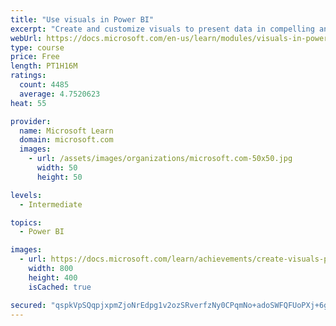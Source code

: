 ```yaml
---
title: "Use visuals in Power BI"
excerpt: "Create and customize visuals to present data in compelling and insightful ways."
webUrl: https://docs.microsoft.com/en-us/learn/modules/visuals-in-power-bi/
type: course
price: Free
length: PT1H16M
ratings:
  count: 4485
  average: 4.7520623
heat: 55

provider:
  name: Microsoft Learn
  domain: microsoft.com
  images:
    - url: /assets/images/organizations/microsoft.com-50x50.jpg
      width: 50
      height: 50

levels:
  - Intermediate

topics:
  - Power BI

images:
  - url: https://docs.microsoft.com/learn/achievements/create-visuals-power-bi-desktop-social.png
    width: 800
    height: 400
    isCached: true

secured: "qspkVpSQqpjxpmZjoNrEdpg1v2ozSRverfzNy0CPqmNo+adoSWFQFUoPXj+6g3ZuMnv+EWQlfW4lyswe9OUWoiM4Z84BgXB9ty2g2/meANmvx/kuv5lLvz7UB1Oupm3GLeR3MgePJQ1vYwvn3d/7f/wW2HOj8idYHEPkkZii4vm0QXeffk05sow4EY4D/EKe8m29kFe1V1WZDHNBocyfA+yqlHDuCBFaxwSZ3UopEbCqO6ttHrbwNpVDO6IzcgC49RiO86xVrwYO1chJR2Crf0bAi2R5LfNyNHorAZp7+IKt256a7cFbptZordIUiHvf2Xkg58jN/RVhMmBZwTa2yvXfqBu7FBZaHPPiyzIQiXfDERXrZOTPR2400mQyxM0CC/bYXuijvTXWXxE44YKaxEIbvSu1CQTOIiVbLlFBPbY=;eq1cCHsPizgJP3g/KvbvbA=="
---
```


